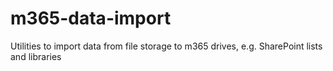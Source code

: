 # m365-data-import
Utilities to import data from file storage to m365 drives, e.g. SharePoint lists and libraries
